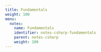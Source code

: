 ```yaml
---
title: Fundamentals
weight: 100
menu:
  notes:
    name: Fundamentals
    identifier: notes-csharp-fundamentals
    parent: notes-csharp
    weight: 100
---
```

